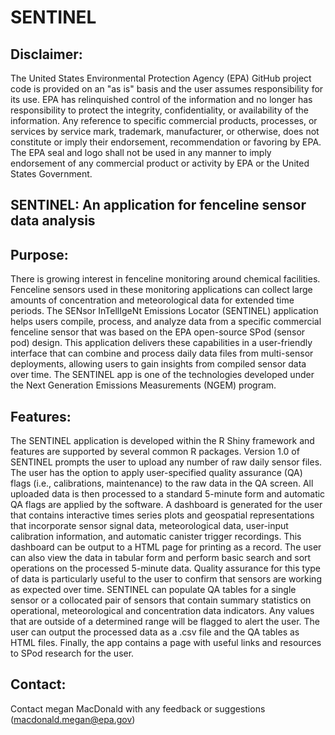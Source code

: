 # SENTINEL

## Disclaimer: 
The United States Environmental Protection Agency (EPA) GitHub project code is provided on an "as is" basis and the user assumes responsibility for its use. EPA has relinquished control of the information and no longer has responsibility to protect the integrity, confidentiality, or availability of the information. Any reference to specific commercial products, processes, or services by service mark, trademark, manufacturer, or otherwise, does not constitute or imply their endorsement, recommendation or favoring by EPA. The EPA seal and logo shall not be used in any manner to imply endorsement of any commercial product or activity by EPA or the United States Government. 


## SENTINEL: An application for fenceline sensor data analysis 

## Purpose:
There is growing interest in fenceline monitoring around chemical facilities. Fenceline sensors used in these monitoring applications can collect large amounts of concentration and meteorological data for extended time periods. The SENsor InTellIgeNt Emissions Locator (SENTINEL) application helps users compile, process, and analyze data from a specific commercial fenceline sensor that was based on the EPA open-source SPod (sensor pod) design. This application delivers these capabilities in a user-friendly interface that can combine and process daily data files from multi-sensor deployments, allowing users to gain insights from compiled sensor data over time. The SENTINEL app is one of the technologies developed under the Next Generation Emissions Measurements (NGEM) program.

## Features:
The SENTINEL application is developed within the R Shiny framework and features are supported by several common R packages. Version 1.0 of SENTINEL prompts the user to upload any number of raw daily sensor files. The user has the option to apply user-specified quality assurance (QA) flags (i.e., calibrations, maintenance) to the raw data in the QA screen. All uploaded data is then processed to a standard 5-minute form and automatic QA flags are applied by the software. A dashboard is generated for the user that contains interactive times series plots and geospatial representations that incorporate sensor signal data, meteorological data, user-input calibration information, and automatic canister trigger recordings. This dashboard can be output to a HTML page for printing as a record. The user can also view the data in tabular form and perform basic search and sort operations on the processed 5-minute data. Quality assurance for this type of data is particularly useful to the user to confirm that sensors are working as expected over time. SENTINEL can populate QA tables for a single sensor or a collocated pair of sensors that contain summary statistics on operational, meteorological and concentration data indicators. Any values that are outside of a determined range will be flagged to alert the user. The user can output the processed data as a .csv file and the QA tables as HTML files. Finally, the app contains a page with useful links and resources to SPod research for the user.

## Contact:
Contact megan MacDonald with any feedback or suggestions (macdonald.megan@epa.gov)

